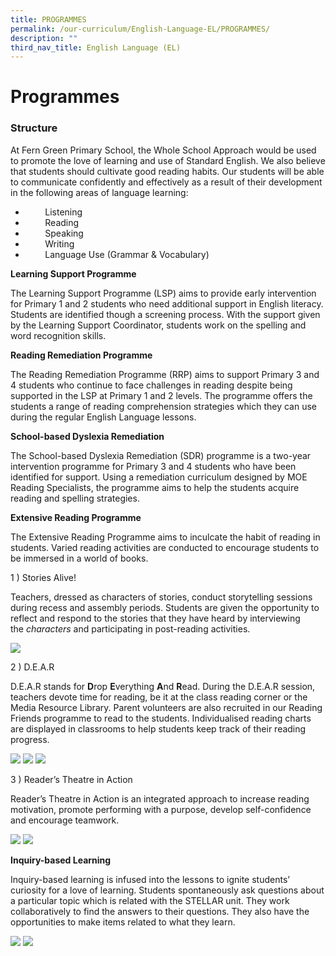 ```yaml
---
title: PROGRAMMES
permalink: /our-curriculum/English-Language-EL/PROGRAMMES/
description: ""
third_nav_title: English Language (EL)
---
```


# **Programmes**

### **Structure**


At Fern Green Primary School, the Whole School Approach would be used to promote the love of learning and use of Standard English. We also believe that students should cultivate good reading habits. Our students will be able to communicate confidently and effectively as a result of their development in the following areas of language learning:

*           Listening
*           Reading  
*           Speaking  
*           Writing
*           Language Use (Grammar & Vocabulary)


<b> Learning Support Programme </b>

The Learning Support Programme (LSP) aims to provide early intervention for Primary 1 and 2 students who need additional support in English literacy. Students are identified though a screening process. With the support given by the Learning Support Coordinator, students work on the spelling and word recognition skills.


<b> Reading Remediation Programme </b>

The Reading Remediation Programme (RRP) aims to support Primary 3 and 4 students who continue to face challenges in reading despite being supported in the LSP at Primary 1 and 2 levels. The programme offers the students a range of reading comprehension strategies which they can use during the regular English Language lessons.


<b> School-based Dyslexia Remediation </b>

The School-based Dyslexia Remediation (SDR) programme is a two-year intervention programme for Primary 3 and 4 students who have been identified for support. Using a remediation curriculum designed by MOE Reading Specialists, the programme aims to help the students acquire reading and spelling strategies.


<b> Extensive Reading Programme </b>

The Extensive Reading Programme aims to inculcate the habit of reading in students. Varied reading activities are conducted to encourage students to be immersed in a world of books.

1 ) Stories Alive!

Teachers, dressed as characters of stories, conduct storytelling sessions during recess and assembly periods. Students are given the opportunity to reflect and respond to the stories that they have heard by interviewing the _characters_ and participating in post-reading activities.

![](/images/English/EL3.png)

2 ) D.E.A.R  

D.E.A.R stands for <b>D</b>rop <b>E</b>verything <b>A</b>nd <b>R</b>ead. During the D.E.A.R session, teachers devote time for reading, be it at the class reading corner or the Media Resource Library. Parent volunteers are also recruited in our Reading Friends programme to read to the students. Individualised reading charts are displayed in classrooms to help students keep track of their reading progress.

![](/images/English/EL4.png)
![](/images/English/EL5.png)
![](/images/English/EL6.png)

3 ) Reader’s Theatre in Action

Reader’s Theatre in Action is an integrated approach to increase reading motivation, promote performing with a purpose, develop self-confidence and encourage teamwork.

![](/images/English/EL7.png)
![](/images/English/EL8.png)

<b> Inquiry-based Learning </b>

Inquiry-based learning is infused into the lessons to ignite students’ curiosity for a love of learning. Students spontaneously ask questions about a particular topic which is related with the STELLAR unit. They work collaboratively to find the answers to their questions. They also have the opportunities to make items related to what they learn.

![](/images/English/EL9.png)
![](/images/English/EL10.png)

